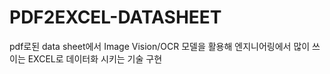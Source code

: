 # PDF2EXCEL-DATASHEET
pdf로된 data sheet에서 Image Vision/OCR 모델을 활용해 엔지니어링에서 많이 쓰이는 EXCEL로 데이터화 시키는 기술 구현
